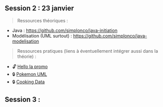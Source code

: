 ## Session 2 : 23 janvier

>Ressources théoriques : 
* Java : https://github.com/simplonco/java-initiation
* Modélisation (UML surtout) : https://github.com/simplonco/java-modelisation

>Ressources pratiques (liens à éventuellement intégrer aussi dans la théorie)  :
* :unlock: [Hello la promo](https://github.com/simplonco/HelloLaPromo)
* :lock: [Pokemon UML](https://github.com/simplonco/catch-them-all)
* :lock: [Cooking Data](https://github.com/simplonco/java-cooking-data)



## Session 3 : 
